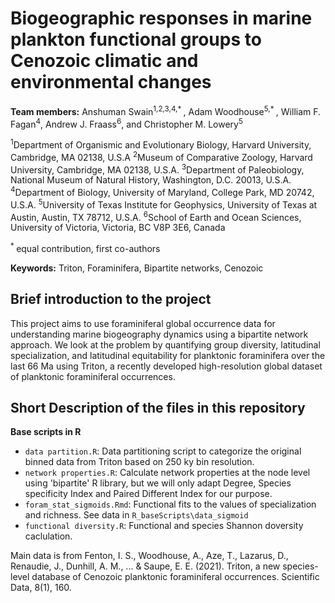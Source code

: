 # Biogeographic responses in marine plankton functional groups to Cenozoic climatic and environmental changes #
**Team members:**  Anshuman Swain<sup>1,2,3,4,* </sup>, Adam Woodhouse<sup>5,* </sup>, William F. Fagan<sup>4</sup>, Andrew J. Fraass<sup>6</sup>, and Christopher M. Lowery<sup>5</sup>


<sup>1</sup>Department of Organismic and Evolutionary Biology, Harvard University, Cambridge, MA 02138, U.S.A
<sup>2</sup>Museum of Comparative Zoology, Harvard University, Cambridge, MA 02138, U.S.A.
<sup>3</sup>Department of Paleobiology, National Museum of Natural History, Washington, D.C. 20013, U.S.A.
<sup>4</sup>Department of Biology, University of Maryland, College Park, MD 20742, U.S.A.
<sup>5</sup>University of Texas Institute for Geophysics, University of Texas at Austin, Austin, TX 78712, U.S.A.
<sup>6</sup>School of Earth and Ocean Sciences, University of Victoria, Victoria, BC V8P 3E6, Canada

<sup>* </sup>equal contribution, first co-authors



**Keywords:** Triton, Foraminifera, Bipartite networks, Cenozoic



## Brief introduction to the project ##
This project aims to use foraminiferal global occurrence data for understanding marine biogeography dynamics using a bipartite network approach. We look at the problem by quantifying group diversity, latitudinal specialization, and latitudinal equitability for planktonic foraminifera over the last 66 Ma using Triton, a recently developed high-resolution global dataset of planktonic foraminiferal occurrences.


## Short Description of the files in this repository ##

**Base scripts in R** 
- `data partition.R`: Data partitioning script to categorize the original binned data from Triton based on 250 ky bin resolution. 
- `network properties.R`: Calculate network properties at the node level using 'bipartite' R library, but we will only adapt Degree, Species specificity Index and Paired Different Index for our purpose.
- `foram_stat_sigmoids.Rmd`: Functional fits to the values of specialization and richness. See data in `R_baseScripts\data_sigmoid`
- `functional diversity.R`: Functional and species Shannon doversity caclulation.

Main data is from Fenton, I. S., Woodhouse, A., Aze, T., Lazarus, D., Renaudie, J., Dunhill, A. M., ... & Saupe, E. E. (2021). Triton, a new species-level database of Cenozoic planktonic foraminiferal occurrences. Scientific Data, 8(1), 160.

